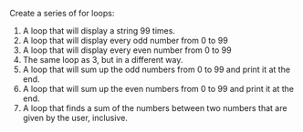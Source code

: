 Create a series of for loops:
1. A loop that will display a string 99 times. 
2. A loop that will display every odd number from 0 to 99
3. A loop that will display every even number from 0 to 99
4. The same loop as 3, but in a different way.
5. A loop that will sum up the odd numbers from 0 to 99 and print it at the end. 
6. A loop that will sum up the even numbers from 0 to 99 and print it at the end. 
7. A loop that finds a sum of the numbers between two numbers that are given by the user, inclusive.
